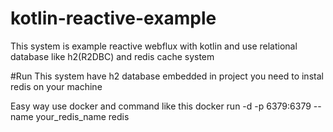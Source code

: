 ﻿# kotlin-reactive-example
This system is example reactive webflux with kotlin and use relational database like h2(R2DBC) and redis cache system


#Run
This system have h2 database embedded in project you need to instal redis on your machine

Easy way use docker and command like this
docker run -d -p 6379:6379 --name your_redis_name redis
